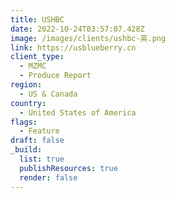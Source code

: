 ```yaml
---
title: USHBC
date: 2022-10-24T03:57:07.428Z
image: /images/clients/ushbc-英.png
link: https://usblueberry.cn
client_type:
  - MZMC
  - Produce Report
region:
  - US & Canada
country:
  - United States of America
flags:
  - Feature
draft: false
_build:
  list: true
  publishResources: true
  render: false
---
```

